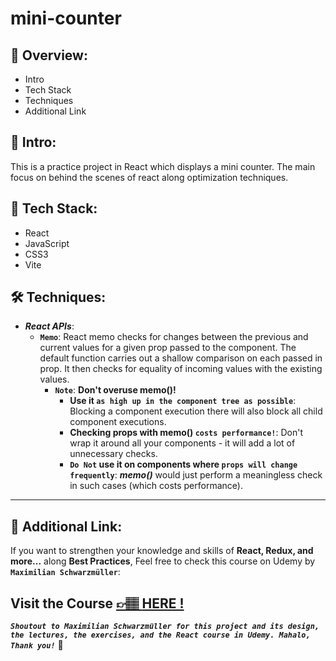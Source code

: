 # mini-counter

## 📣 Overview:

- Intro
- Tech Stack
- Techniques
- Additional Link

## 🔎 Intro:

This is a practice project in React which displays a mini counter. The main focus on behind the scenes of react along optimization techniques.

## 🧰 Tech Stack:

- React
- JavaScript
- CSS3
- Vite

## 🛠️ Techniques:

- **_React APIs_**:
  - **`Memo`**: React memo checks for changes between the previous and current values for a given prop passed to the component. The default function carries out a shallow comparison on each passed in prop. It then checks for equality of incoming values with the existing values.
    - **`Note`**: **Don't overuse memo()!**
      - **Use it `as high up in the component tree as possible`**:
        Blocking a component execution there will also block all child component executions.
      - **Checking props with memo() `costs performance!`**: Don't wrap it around all your components - it will add a lot of unnecessary checks.
      - **`Do Not` use it on components where `props will change frequently`**: **_memo()_** would just perform a meaningless check in such cases (which costs performance).

---

## 🔗 Additional Link:

If you want to strengthen your knowledge and skills of **React, Redux, and more...** along **Best Practices**, Feel free to check this course on Udemy by **`Maximilian Schwarzmüller`**:

## Visit the Course [&#128073;&#127997; **HERE !**](https://www.udemy.com/course/react-the-complete-guide-incl-redux/)

**_`Shoutout to Maximilian Schwarzmüller for this project and its design, the lectures, the exercises, and the React course in Udemy. Mahalo, Thank you!`_** 🌺
